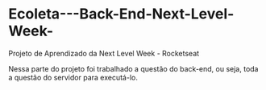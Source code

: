 # Ecoleta---Back-End-Next-Level-Week-
Projeto de Aprendizado da Next Level Week - Rocketseat

Nessa parte do projeto foi trabalhado a questão do back-end, ou seja, toda a questão do servidor para executá-lo.
